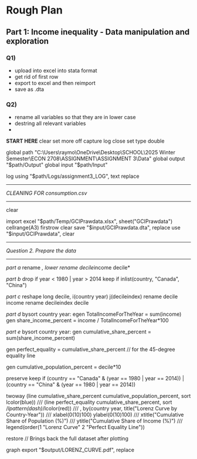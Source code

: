 # Rough Plan 

## Part 1: Income inequality - Data manipulation and exploration

### Q1)
  - upload into excel into stata format
  - get rid of first row
  - export to excel and then reimport
  - save as .dta

### Q2)
  - rename all variables so that they are in lower case
  - destring all relevant variables
  - 


********START HERE********
clear
set more off
capture log close
set type double

global path "C:\Users\raymo\OneDrive\Desktop\SCHOOL\2025 Winter Semester\ECON 2708\ASSIGNMENT\ASSIGNMENT 3\Data"
global output "$path/Output"
global input "$path/Input"

log using "$path/Logs/assignment3_LOG", text replace




******************************
*CLEANING FOR consumption.csv*
******************************



clear

import excel "$path/Temp/GCIPrawdata.xlsx", sheet("GCIPrawdata") cellrange(A3) firstrow clear
save "$input/GCIPrawdata.dta", replace
use "$input/GCIPrawdata", clear



******************************
*Question 2. Prepare the data*
******************************
*part a*
rename *, lower
rename decile*income decile*

*part b*
drop if year < 1980 | year > 2014
keep if inlist(country, "Canada", "China")

*part c*
reshape long decile, i(country year) j(decileindex)
rename decile income
rename decileindex decile

*part d* 
bysort country year: egen TotalIncomeForTheYear = sum(income)
gen share_income_percent = income / TotalIncomeForTheYear*100

*part e*
bysort country year: gen cumulative_share_percent = sum(share_income_percent)

gen perfect_equality = cumulative_share_percent  // for the 45-degree equality line

gen cumulative_population_percent = decile*10


preserve
keep if (country == "Canada" & (year == 1980 | year == 2014)) | (country == "China" & (year == 1980 | year == 2014))

twoway (line cumulative_share_percent cumulative_population_percent, sort lcolor(blue)) ///
       (line perfect_equality cumulative_share_percent, sort /*lpattern(dash)*/lcolor(red)) ///
       , by(country year, title("Lorenz Curve by Country-Year")) ///
       xlabel(0(10)100) ylabel(0(10)100) ///
       xtitle("Cumulative Share of Population (%)") ///
       ytitle("Cumulative Share of Income (%)") ///
       legend(order(1 "Lorenz Curve" 2 "Perfect Equality Line"))

restore  // Brings back the full dataset after plotting
	   
graph export "$output/LORENZ_CURVE.pdf", replace

